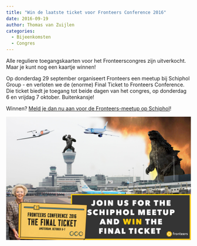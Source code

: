 ```yaml
---
title: "Win de laatste ticket voor Fronteers Conference 2016"
date: 2016-09-19
author: Thomas van Zuijlen
categories: 
  - Bijeenkomsten
  - Congres
---
```

Alle reguliere toegangskaarten voor het Fronteerscongres zijn uitverkocht. Maar je kunt nog een kaartje winnen!

Op donderdag 29 september organiseert Fronteers een meetup bij Schiphol Group - en verloten we de (enorme) Final Ticket to Fronteers Conference. Die ticket biedt je toegang tot beide dagen van het congres, op donderdag 6 en vrijdag 7 oktober. Buitenkansje!

Winnen? [Meld je dan nu aan voor de Fronteers-meetup op Schiphol](/nl/activiteiten/2016/schiphol)!

![Promotie-illustratie voor Schiphol-meetup van Fronteers](/_img/congres/2016/schiphol-meetup-final-ticket-promo.jpg)

